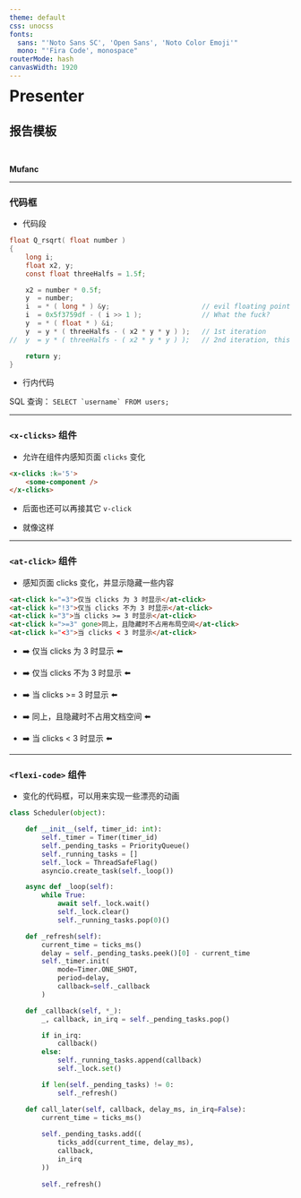 ```yaml
---
theme: default
css: unocss
fonts:
  sans: "'Noto Sans SC', 'Open Sans', 'Noto Color Emoji'"
  mono: "'Fira Code', monospace"
routerMode: hash
canvasWidth: 1920
---
```


<div style="transform: translateY(-30%)">

# Presenter

## 报告模板

</div>

<div class="absolute right-3em bottom-2em"><b>Mufanc</b></div>

<!--
* 封面页
-->

---

### 代码框

<style scoped>
p {
    margin-top: 0;
}
</style>

<pad/>

<v-click>

* 代码段

```c {all|3-5|7-8|9-10|11-13|15|all}
float Q_rsqrt( float number ) 
{
    long i;
    float x2, y;
    const float threeHalfs = 1.5f;

    x2 = number * 0.5f;
    y  = number;
    i  = * ( long * ) &y;                       // evil floating point bit level hacking
    i  = 0x5f3759df - ( i >> 1 );               // What the fuck? 
    y  = * ( float * ) &i;
    y  = y * ( threeHalfs - ( x2 * y * y ) );   // 1st iteration
//  y  = y * ( threeHalfs - ( x2 * y * y ) );   // 2nd iteration, this can be removed

    return y;
}
```

</v-click>

<v-click>

* 行内代码

SQL 查询： ``SELECT `username` FROM users;``

</v-click>

<!--

#### 这里有一些笔记

* 支持部分 Markdown 格式

* 比如：**加粗** ~斜体~ ~~删除~~

-->

---

### `<x-clicks>` 组件

<pad/>

* 允许在组件内感知页面 `clicks` 变化

```html
<x-clicks :k='5'>
    <some-component />
</x-clicks>
```

<pad/>

<x-clicks :k="5">
    <x-clicks-example type="x-clicks"/>
</x-clicks>

<pad/>

<v-clicks>

* 后面也还可以再接其它 `v-click`

* 就像这样

</v-clicks>

---

<style scoped>
    .at-click {
        display: inline;
    }
</style>

### `<at-click>` 组件

<pad/>

* 感知页面 clicks 变化，并显示隐藏一些内容

```html
<at-click k="=3">仅当 clicks 为 3 时显示</at-click>
<at-click k="!3">仅当 clicks 不为 3 时显示</at-click>
<at-click k="3">当 clicks >= 3 时显示</at-click>
<at-click k=">=3" gone>同上，且隐藏时不占用布局空间</at-click>
<at-click k="<3">当 clicks < 3 时显示</at-click>
```

<pad/>

<x-clicks :k="5">
    <at-click-example />
</x-clicks>

* <span>➡️ <at-click k="=3">仅当 clicks 为 3 时显示</at-click> ⬅️</span> 

* <span>➡️ <at-click k="!3">仅当 clicks 不为 3 时显示</at-click> ⬅️</span>

* <span>➡️ <at-click k="3">当 clicks &gt;= 3 时显示</at-click> ⬅️</span>

* <span>➡️ <at-click k=">=3" gone>同上，且隐藏时不占用文档空间</at-click> ⬅️</span>

* <span>➡️ <at-click k="<3">当 clicks &lt; 3 时显示</at-click> ⬅️</span> 

---

### `<flexi-code>` 组件

<pad/>

* 变化的代码框，可以用来实现一些漂亮的动画
 
<flexi-code class="absolute top-2em right-2em w-45%" ranges="none|1-2|1,6|1,4,5|1,3,5">

```python
class Scheduler(object):
```

```python
    def __init__(self, timer_id: int):
        self._timer = Timer(timer_id)
        self._pending_tasks = PriorityQueue()
        self._running_tasks = []
        self._lock = ThreadSafeFlag()
        asyncio.create_task(self._loop())
```

```python
    async def _loop(self):
        while True:  
            await self._lock.wait()
            self._lock.clear()
            self._running_tasks.pop(0)()
```

```python
    def _refresh(self):
        current_time = ticks_ms()
        delay = self._pending_tasks.peek()[0] - current_time
        self._timer.init(
            mode=Timer.ONE_SHOT, 
            period=delay, 
            callback=self._callback
        )
```

```python
    def _callback(self, *_):
        _, callback, in_irq = self._pending_tasks.pop()

        if in_irq:
            callback()
        else:
            self._running_tasks.append(callback)
            self._lock.set()

        if len(self._pending_tasks) != 0:
            self._refresh()
```

```python
    def call_later(self, callback, delay_ms, in_irq=False):
        current_time = ticks_ms()
        
        self._pending_tasks.add((
            ticks_add(current_time, delay_ms), 
            callback, 
            in_irq
        ))
        
        self._refresh()
```

</flexi-code>
